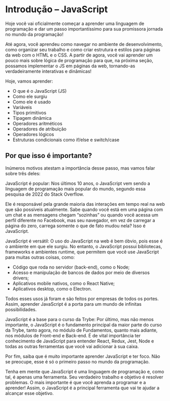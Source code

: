 # Introdução – JavaScript

Hoje você vai oficialmente começar a aprender uma linguagem de programação e dar um passo importantíssimo para sua promissora jornada no mundo da programação!

Até agora, você aprendeu como navegar no ambiente de desenvolvimento, como organizar seu trabalho e como criar estrutura e estilos para páginas da web com o HTML e o CSS. A partir de agora, você vai aprender um pouco mais sobre lógica de programação para que, na próxima seção, possamos implementar o JS em páginas da web, tornando-as verdadeiramente interativas e dinâmicas!

Hoje, vamos aprender:

- O que é o JavaScript (JS)
- Como ele surgiu
- Como ele é usado
- Variáveis
- Tipos primitivos
- Tipagem dinâmica
- Operadores aritméticos
- Operadores de atribuição
- Operadores lógicos
- Estruturas condicionais como if/else e switch/case

## Por que isso é importante?

Inúmeros motivos atestam a importância desse passo, mas vamos falar sobre três deles:

JavaScript é popular: Nos últimos 10 anos, o JavaScript vem sendo a linguagem de programação mais popular do mundo, segundo essa pesquisa de 2022 do Stack Overflow.

Ele é responsável pela grande maioria das interações em tempo real na web que são possíveis atualmente. Sabe quando você está em uma página com um chat e as mensagens chegam “sozinhas” ou quando você acessa um perfil diferente no Facebook, mas seu navegador, em vez de carregar a página do zero, carrega somente o que de fato mudou nela? Isso é JavaScript.

JavaScript é versátil: O uso do JavaScript na web é bem óbvio, pois esse é o ambiente em que ele surgiu. No entanto, o JavaScript possui bibliotecas, frameworks e ambientes runtime, que permitem que você use JavaScript para muitas outras coisas, como:

- Código que roda no servidor (back-end), como o Node;
- Acesso e manipulação de bancos de dados por meio de diversos drivers;
- Aplicativos mobile nativos, como o React Native;
- Aplicativos desktop, como o Electron.

Todos esses usos já foram e são feitos por empresas de todos os portes. Assim, aprender JavaScript é a porta para um mundo de infinitas possibilidades.

JavaScript é a base para o curso da Trybe: Por último, mas não menos importante, o JavaScript é o fundamento principal da maior parte do curso da Trybe, tanto agora, no módulo de Fundamentos, quanto mais adiante, nos módulos de Front-end e Back-end. É de vital importância ter conhecimento de JavaScript para entender React, Redux, Jest, Node e todas as outras ferramentas que você vai adicionar à sua caixa.

Por fim, saiba que é muito importante aprender JavaScript e ter foco. Não se preocupe, esse é só o primeiro passo no mundo da programação.

Tenha em mente que JavaScript é uma linguagem de programação e, como tal, é apenas uma ferramenta. Seu verdadeiro trabalho e objetivo é resolver problemas. O mais importante é que você aprenda a programar e a aprender! Assim, o JavaScript é a principal ferramenta que vai te ajudar a alcançar esse objetivo.

